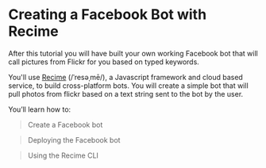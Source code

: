 # Creating a Facebook Bot with Recime

After this tutorial you will have built your own working Facebook bot that will call pictures from Flickr for you based on typed keywords.

You'll use [Recime](http://www.recime.ai) (/ˈresəˌmē/), a Javascript framework and cloud based service, to build cross-platform bots. You will create a simple bot that will pull photos from flickr based on a text string sent to the bot by the user.


You’ll learn how to:

> Create a Facebook bot

> Deploying the Facebook bot

> Using the Recime CLI

